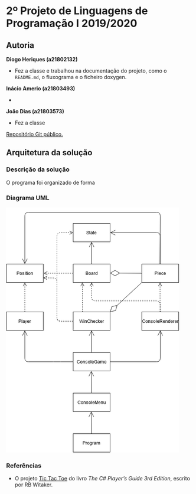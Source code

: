 # 2º Projeto de Linguagens de Programação I 2019/2020

## Autoria
**Diogo Heriques (a21802132)**

- Fez a classe  e 
  trabalhou na documentação do projeto, como o `README.md`, o fluxograma e
  o ficheiro doxygen.

**Inácio Amerio (a21803493)**

- 

**João Dias (a21803573)**

- Fez a classe 

[Repositório Git público.](https://github.com/FPTheFluffyPawed/Project2_LP2019)

## Arquitetura da solução

### Descrição da solução

O programa foi organizado de forma 

### Diagrama UML

![<UML>](images/UML.png)

### Referências

* O projeto
[Tic Tac Toe](http://starboundsoftware.com/books/c-sharp/try-it-out/tic-tac-toe) do livro _The C# Player’s Guide 3rd Edition_, escrito por RB Witaker.
